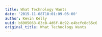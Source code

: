 ```yaml
---
title: What Technology Wants
date: '2015-11-08T18:01:09-05:00'
author: Kevin Kelly
uuid: b6905063-83c8-4d6f-8c92-e4bcfc8d65c6
original_title: What Technology Wants
---
```


